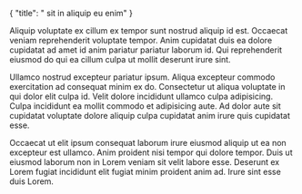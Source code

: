 {
  "title": " sit in aliquip eu enim"
}

Aliquip voluptate ex cillum ex tempor sunt nostrud aliquip id est. Occaecat veniam reprehenderit voluptate tempor. Anim cupidatat duis ea dolore cupidatat ad amet id anim pariatur pariatur laborum id. Qui reprehenderit eiusmod do qui ea cillum culpa ut mollit deserunt irure sint.

Ullamco nostrud excepteur pariatur ipsum. Aliqua excepteur commodo exercitation ad consequat minim ex do. Consectetur ut aliqua voluptate in qui dolor elit culpa id. Velit dolore incididunt ullamco culpa adipisicing. Culpa incididunt ea mollit commodo et adipisicing aute. Ad dolor aute sit cupidatat voluptate dolore aliquip culpa cupidatat anim irure quis cupidatat esse.

Occaecat ut elit ipsum consequat laborum irure eiusmod aliquip ut ea non excepteur est ullamco. Anim proident nisi tempor qui dolore tempor. Duis ut eiusmod laborum non in Lorem veniam sit velit labore esse. Deserunt ex Lorem fugiat incididunt elit fugiat minim proident anim ad. Irure sint esse duis Lorem.
